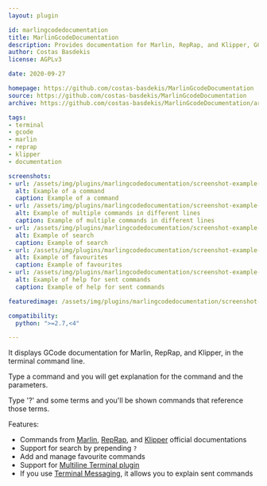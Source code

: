 ```yaml
---
layout: plugin

id: marlingcodedocumentation
title: MarlinGcodeDocumentation
description: Provides documentation for Marlin, RepRap, and Klipper, GCode commands in the Terminal tab
author: Costas Basdekis
license: AGPLv3

date: 2020-09-27

homepage: https://github.com/costas-basdekis/MarlinGcodeDocumentation
source: https://github.com/costas-basdekis/MarlinGcodeDocumentation
archive: https://github.com/costas-basdekis/MarlinGcodeDocumentation/archive/master.zip

tags:
- terminal
- gcode
- marlin
- reprap
- klipper
- documentation

screenshots:
- url: /assets/img/plugins/marlingcodedocumentation/screenshot-example-command.png
  alt: Example of a command
  caption: Example of a command
- url: /assets/img/plugins/marlingcodedocumentation/screenshot-example-multiline-commands.png
  alt: Example of multiple commands in different lines
  caption: Example of multiple commands in different lines
- url: /assets/img/plugins/marlingcodedocumentation/screenshot-example-search.png
  alt: Example of search
  caption: Example of search
- url: /assets/img/plugins/marlingcodedocumentation/screenshot-example-favourites.png
  alt: Example of favourites
  caption: Example of favourites
- url: /assets/img/plugins/marlingcodedocumentation/screenshot-example-sent.png
  alt: Example of help for sent commands
  caption: Example of help for sent commands

featuredimage: /assets/img/plugins/marlingcodedocumentation/screenshot-example-command.png

compatibility:
  python: ">=2.7,<4"

---
```


It displays GCode documentation for Marlin, RepRap, and Klipper, in the terminal command line.

Type a command and you will get explanation for the command and the parameters.

Type '?' and some terms and you'll be shown commands that reference those terms.

Features:
* Commands from [Marlin](https://marlinfw.org/meta/gcode/),
[RepRap](https://reprap.org/wiki/G-code#G-commands), and
[Klipper](https://www.klipper3d.org/G-Codes.html) official documentations
* Support for search by prepending `?`
* Add and manage favourite commands
* Support for [Multiline Terminal plugin](https://plugins.octoprint.org/plugins/multilineterminal/)
* If you use [Terminal Messaging](https://github.com/jeffeb3/OctoPrint-TerminalMessaging), it allows you to explain sent commands
